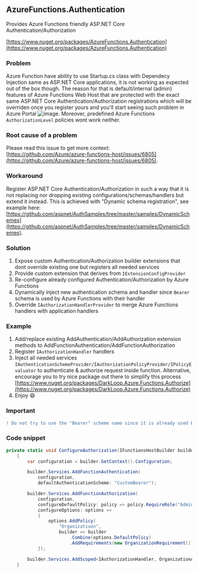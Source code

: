 ## AzureFunctions.Authentication

Provides Azure Functions friendly ASP.NET Core Authentication/Authorization

[https://www.nuget.org/packages/AzureFunctions.Authentication](https://www.nuget.org/packages/AzureFunctions.Authentication)

### Problem

Azure Function have ability to use Startup.cs class with Dependecy Injection same as ASP.NET Core applications, it is not working as expected out of the box though. The reason for that is default/internal (admin) features of Azure Functions Web Host that are protected with the exact same ASP.NET Core Authentication/Authorization registrations which will be overriden once you register yours and you'll start seeing such problem in Azure Portal ![image](https://user-images.githubusercontent.com/13677730/130435587-922ea1c7-8c0e-4985-84ca-d7bf5fb762d4.png).
Moreover, predefined Azure Functions `AuthorizationLevel` policies wont work neither.

### Root cause of a problem

Please read this issue to get more context: [https://github.com/Azure/azure-functions-host/issues/6805](https://github.com/Azure/azure-functions-host/issues/6805).

### Workaround

Register ASP.NET Core Authentication/Authorization in such a way that it is not replacing nor dropping existing configurations/schemas/handlers but extend it instead. This is achieved with "Dynamic schema registration", see example here: [https://github.com/aspnet/AuthSamples/tree/master/samples/DynamicSchemes](https://github.com/aspnet/AuthSamples/tree/master/samples/DynamicSchemes).

### Solution

1. Expose custom Authentication/Authorization builder extensions that dont override existing one but registers all needed services
2. Provide custom extension that derives from `IExtensionConfigProvider`
3. Re-configure already configured Authentication/Authorization by Azure Functions
4. Dynamically inject new authentication schema and handler since `Bearer` schema is used by Azure Functions with their handler
5. Override `IAuthorizationHandlerProvider` to merge Azure Functions handlers with application handlers

### Example

1. Add/replace existing AddAuthentication/AddAuthorization extension methods to AddFunctionAuthentication/AddFunctionAuthorization
2. Register `IAuthorizationHandler` handlers
3. Inject all needed services `IAuthenticationSchemeProvider/IAuthorizationPolicyProvider/IPolicyEvaluator` to authenticate & authorize request inside function. Alternative, encourage you to try nice package out there to simplify this process [https://www.nuget.org/packages/DarkLoop.Azure.Functions.Authorize](https://www.nuget.org/packages/DarkLoop.Azure.Functions.Authorize)
4. Enjoy 😄

### Important

```diff
! Do not try to use the "Bearer" scheme name since it is already used by AzureFunction host internally, provide any other name like: "CustomBearer", "B2B", etc.
```

### Code snippet

```c#
private static void ConfigureAuthorization(IFunctionsHostBuilder builder)
    {
        var configuration = builder.GetContext().Configuration;

        builder.Services.AddFunctionAuthentication(
            configuration,
            defaultAuthenticationScheme: "CustomBearer");

        builder.Services.AddFunctionAuthorization(
            configuration,
            configureDefaultPolicy: policy => policy.RequireRole("Admin"),
            configureOptions: options =>
            {
                options.AddPolicy(
                    "Organizatiuon",
                    builder => builder
                        .Combine(options.DefaultPolicy)
                        .AddRequirements(new OrganizationRequirement()));
            });

        builder.Services.AddScoped<IAuthorizationHandler, OrganizationAuthorizationHandler>();
    }
```

